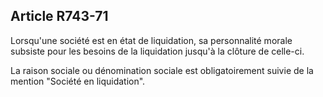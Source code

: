 Article R743-71
----
Lorsqu'une société est en état de liquidation, sa personnalité morale subsiste
pour les besoins de la liquidation jusqu'à la clôture de celle-ci.

La raison sociale ou dénomination sociale est obligatoirement suivie de la
mention "Société en liquidation".
